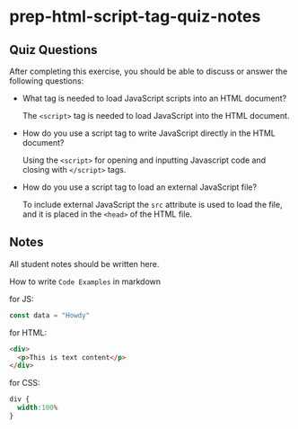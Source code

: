 # prep-html-script-tag-quiz-notes

## Quiz Questions

After completing this exercise, you should be able to discuss or answer the following questions:

- What tag is needed to load JavaScript scripts into an HTML document?

  The `<script>` tag is needed to load JavaScript into the HTML document.

- How do you use a script tag to write JavaScript directly in the HTML document?

  Using the `<script>` for opening and inputting Javascript code and closing with `</script>` tags.

- How do you use a script tag to load an external JavaScript file?

  To include external JavaScript the `src` attribute is used to load the file, and it is placed in the `<head>` of the HTML file.

## Notes

All student notes should be written here.


How to write `Code Examples` in markdown

for JS:
```javascript
const data = "Howdy"
```

for HTML:
```html
<div>
  <p>This is text content</p>
</div>
```

for CSS:
```css
div {
  width:100%
}
```
